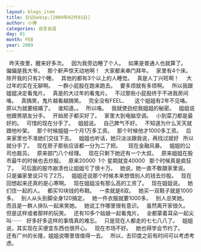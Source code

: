 ```yaml
---
layout: blogs_item
title: 日记&nbsp;[2009年02月01日]
author: 小傅
categories: 自言自语
day: 01
month: FEB
year: 2009
---
```




&nbsp; 昨天夜里，醒来好多次。
&nbsp; 因为我旁边睡了个人。
&nbsp; 如果是普通人也就算了。
&nbsp; 偏偏是我大爷。
&nbsp; 那个鼾声惊天动地啊！
&nbsp; 大家都来串门拜年。
&nbsp; 家里有4个床。
&nbsp; 除开我的只有2个睡。
&nbsp; 其他的都有3个以上的人睡觉。
&nbsp; 真是人丁兴旺啊！
&nbsp;
&nbsp; 大过年的实在无聊啊。
&nbsp; 一群小屁股在跑来跑去。
&nbsp; 要多烦就有多烦啊。
&nbsp; 所以我跟姐姐决定看鬼片。
&nbsp; 真是的大过年的看鬼片。
&nbsp; 不过那些小屁股终于不进我房间咯。
&nbsp; 真搞笑，鬼片越看越搞笑。
&nbsp; 完全没有FEEL、
&nbsp;
&nbsp; 这个姐姐有2年不见咯。
&nbsp; 原以为就要结婚了。
&nbsp; 谁知道。。
&nbsp; 所以咯。
&nbsp; 我就使劲挖我姐姐的秘密。
&nbsp; 姐姐说他跟男朋友分手。
&nbsp; 开始房子都买好了。
&nbsp; 家里大到电脑空调。
&nbsp; 小到菜刀都是最好的。
&nbsp; 可惜的现在分手了。
&nbsp; 姐姐说。
&nbsp; 自己脾气不好。
&nbsp; 不知道为什么天天就跟他吵架。
&nbsp; 那个时候姐姐一个月1万多工资。
&nbsp; 那个时候他才1000多工资。
&nbsp; 后来家里也不准她们交往下去。
&nbsp; 姐姐也听话，她只淡淡跟我说，再找过就好
&nbsp; 所以就分手了。
&nbsp; 现在房子那些应该都一分为二了把。
&nbsp;
&nbsp; 现在金融风暴。
&nbsp; 姐姐的公司也裁员。
&nbsp; 原来部门八个经理。
&nbsp; 现在只剩下她还有一个大叔。
&nbsp; 原来姐姐在股市最牛的时候也去炒股。
&nbsp; 原来20000&nbsp; 1个 星期就变40000
&nbsp; 那个时候真是疯狂了。
&nbsp; 可后面的股市崩溃也让姐姐亏了很十万。
&nbsp; 她说，她一直不敢跟家里说。
&nbsp; 只是骗家里说只亏了2万。
&nbsp; 姐姐还说那个时候本来想借别人的钱去炒股。
&nbsp; 现在回想起来还真的是心寒啊。
&nbsp; 现在姐姐没有那么高的工资了。
&nbsp; 现在姐姐说。
&nbsp; 她们住一起的人。
&nbsp; 都买10块钱的布鞋。
&nbsp; 一卖就是8双。
&nbsp; 她买一双鞋子就是1000多。
&nbsp; 别人从头到脚全身120搞定。
&nbsp; 她一件衣服就要1000多。
&nbsp; 别人总笑她。
&nbsp; 而且是一群人排队一起来笑她。
&nbsp; 她说工作哪里很有意识。
&nbsp; 虽然离开家很久。
&nbsp; 但是这样或者那样的玩笑。
&nbsp; 还有10多个姑娘一起看鬼片。
&nbsp; 全都蒙着耳朵一起尖叫⋯⋯
&nbsp; 好多好多这样的事情真的难忘。
&nbsp; 只是现在人都走的七七八八了。
&nbsp; 姐姐说，其实现在买便宜东西也很开心。
&nbsp; 现在市场不好。
&nbsp; 她也得学会节约了。
&nbsp;
&nbsp; 还有广州的长隆，姐姐说哪里很值得一去。
&nbsp; 所以，去印度之前有时间可以考虑考虑。
&nbsp;


